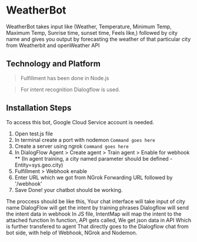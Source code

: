 # WeatherBot

WeatherBot takes input like (Weather, Temperature, Minimum Temp, Maximum Temp, Sunrise time, sunset time, Feels like,) followed by city name and gives you output by forecasting the weather of that particular city from Weatherbit and openWeather API

## Technology and Platform

> Fulfillment has been done in Node.js

> For intent recognition Dialogflow is used.


## Installation Steps
To access this bot, Google Cloud Service account is needed.

1. Open test.js file
2. In terminal create a port with nodemon
   ``` Command goes here ```
3. Create a server using ngrok
   ``` Command goes here ```
4. In DialogFlow Agent > Create agent > Train agent > Enable for webhook
** (In agent training, a city named parameter should be defined - Entity=sys.geo.city)
5. Fulfillment > Webhook enable
6. Enter URL which we got from NGrok Forwarding URL followed by '/webhook'
7. Save
Done! your chatbot should be working.

The proccess should be like this,
Your chat interface will take input of city name
DialogFlow will get the intent by training phrases
Dialogflow will send the intent data in webhook
In JS file, IntentMap will map the intent to the attached function
In function, API gets called,
We get json data in API
Which is further transfered to agent
That directly goes to the Dialogflow chat from bot side, 
with help of Webhook, NGrok and Nodemon.

